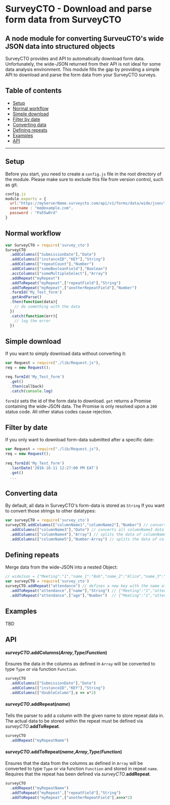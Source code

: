 # SurveyCTO - Download and parse form data from SurveyCTO

## A node module for converting SurveuCTO's wide JSON data into structured objects

SurveyCTO provides and API to automatically download form data. Unfortunately, the wide-JSON returned from their API is not ideal for some data analysis environment.
This module fills the gap by providing a simple API to download and parse the form data from your SurveyCTO surveys.

## Table of contents

- [Setup](#setup)
- [Normal workflow](#normal-workflow)
- [Simple download](#simple-download)
- [Filter by date](#filter-by-date)
- [Converting data](#converting-data)
- [Defining repeats](#defining-repeats)
- [Examples](#examples)
- [API](#api)


---


## Setup
Before you start, you need to create a `config.js` file in the root directory of the module. Please make sure to exclude this file from version control, such as git.
```js
config.js
module.exports = {
  url:"https://myServerName.surveycto.com/api/v1/forms/data/wide/json/",
  username : "me@example.com",
  password : "Pa55w0rd"
}
```

## Normal workflow
```js
var SurveyCTO = require('survey_cto')
SurveyCTO
  .addColumns(["SubmissionDate"],"Date")
  .addColumns(["instanceID","KEY"],"String")
  .addColumns(["repeatCount"],"Number")
  .addColumns(["someBooleanField"],"Boolean")
  .accColumns(["someMultipleSelect"],"Array")
  .addRepeat("myRepeat")
  .addToRepeat("myRepeat",["repeatField"],"String")
  .addToRepeat("myRepeat",["anotherRepeatField"],"Number")
  .formId('My_Test_form')
  .getAndParse()
  .then(function(data){
    // do something with the data
  })
  .catch(function(err){
    // log the error
  })
```

## Simple download
If you want to simply download data without converting it:
```js
var Request = require("./lib/Request.js"),
req = new Request();

req.formId('My_Test_form')
  .get()
  .then(callback)
  .catch(console.log)
```
`formId` sets the id of the form data to download.
`get` returns a Promise containing the wide-JSON data.
The Promise is only resolved upon a `200` status code. All other status codes cause rejection.


## Filter by date
If you only want to download form-data submitted after a specific date:
```js
var Request = require("./lib/Request.js"),
req = new Request();
  
req.formId('My_Test_form')
  .lastDate('2016-16-11 12:27:00 PM EAT')
  .get()
  ...
```

## Converting data
By default, all data in SurveyCTO's form-data is stored as `String` If you want to convert those strings to other datatypes:
```js
var surveyCTO = require('survey_cto')
surveyCTO.addColumns(["columnName1","columnName2"],"Number") // converts all columnName1, columnName2 data into Numbers
  .addColumns(["columnName3"],"Date") // converts all columnName3 data into Dates
  .addColumns(["columnName4"],"Array") // splits the data of columnName4 into an Array
  .addColumns(["columnName5"],"Number-Array") // splits the data of columnName5 into an Array and converts each element to a Number
```

## Defining repeats
Merge data from the wide-JSON into a nested Object:
```js
// wideJson = {"Meeting":"1","name_1":"Bob","name_2":"Alice","name_3":"Paul","age_1":"21","age_2":"25","age_3":"31"}
var surveyCTO = require('survey_cto')
surveyCTO.addRepeat("attendance") // defines a new key with the name attendance
  .addToRepeat("attendance",["name"],"String") // {"Meeting":"1","attendance":[{"name":"Bob"},{"name":"Alice"},{"name":"Paul"}]}
  .addToRepeat("attendance",["age"],"Number")  // {"Meeting":"1","attendance":[{"name":"Bob","age":21},{"name":"Alice","age":25},{"name":"Paul","age":31}]}
```

## Examples
TBD

## API
#### <i>surveyCTO</i>.<b>addColumns</b>(<i>Array</i>,<i>Type</i>/<i>Function</i>)
Ensures the data in the columns as defined in `Array` will be converted to type `Type` or via function `Function`.
```js
surveyCTO
  .addColumns(["SubmissionDate"],"Date")
  .addColumns(["instanceID","KEY"],"String")
  .addColumns(["doubleColumn"],x => x*2)
```

#### <i>surveyCTO</i>.<b>addRepeat</b>(<i>name</i>)
Tells the parser to add a column with the given name to store repeat data in. The actual data to be stored within the repeat must be defined via <i>surveyCTO</i>.<b>addToRepeat</b>.
```js
surveyCTO
  .addRepeat("myRepeatName")
```

#### <i>surveyCTO</i>.<b>addToRepeat</b>(<i>name</i>,<i>Array</i>,<i>Type</i>/<i>Function</i>)
Ensures that the data from the columns as defined in `Array` will be converted to type `Type` or via function `Function` and stored in repeat `name`. Requires that the repeat has been defined via <i>surveyCTO</i>.<b>addRepeat</b>.
```js
surveyCTO
  .addRepeat("myRepeatName")
  .addToRepeat("myRepeat",["repeatField"],"String")
  .addToRepeat("myRepeat",["anotherRepeatField"],x=>x*2)
```





